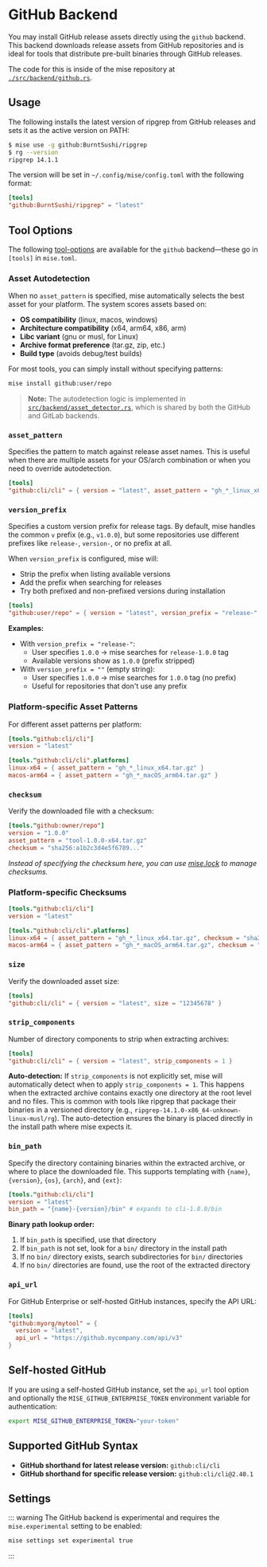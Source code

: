 # GitHub Backend

You may install GitHub release assets directly using the `github` backend. This backend downloads release assets from GitHub repositories and is ideal for tools that distribute pre-built binaries through GitHub releases.

The code for this is inside of the mise repository at [`./src/backend/github.rs`](https://github.com/jdx/mise/blob/main/src/backend/github.rs).

## Usage

The following installs the latest version of ripgrep from GitHub releases
and sets it as the active version on PATH:

```sh
$ mise use -g github:BurntSushi/ripgrep
$ rg --version
ripgrep 14.1.1
```

The version will be set in `~/.config/mise/config.toml` with the following format:

```toml
[tools]
"github:BurntSushi/ripgrep" = "latest"
```

## Tool Options

The following [tool-options](/dev-tools/#tool-options) are available for the `github` backend—these
go in `[tools]` in `mise.toml`.

### Asset Autodetection

When no `asset_pattern` is specified, mise automatically selects the best asset for your platform. The system scores assets based on:

- **OS compatibility** (linux, macos, windows)
- **Architecture compatibility** (x64, arm64, x86, arm)
- **Libc variant** (gnu or musl, for Linux)
- **Archive format preference** (tar.gz, zip, etc.)
- **Build type** (avoids debug/test builds)

For most tools, you can simply install without specifying patterns:

```sh
mise install github:user/repo
```

> **Note:** The autodetection logic is implemented in [`src/backend/asset_detector.rs`](https://github.com/jdx/mise/blob/main/src/backend/asset_detector.rs), which is shared by both the GitHub and GitLab backends.

### `asset_pattern`

Specifies the pattern to match against release asset names. This is useful when there are multiple assets for your OS/arch combination or when you need to override autodetection.

```toml
[tools]
"github:cli/cli" = { version = "latest", asset_pattern = "gh_*_linux_x64.tar.gz" }
```

### `version_prefix`

Specifies a custom version prefix for release tags. By default, mise handles the common `v` prefix (e.g., `v1.0.0`), but some repositories use different prefixes like `release-`, `version-`, or no prefix at all.

When `version_prefix` is configured, mise will:
- Strip the prefix when listing available versions
- Add the prefix when searching for releases
- Try both prefixed and non-prefixed versions during installation

```toml
[tools]
"github:user/repo" = { version = "latest", version_prefix = "release-" }
```

**Examples:**
- With `version_prefix = "release-"`:
  - User specifies `1.0.0` → mise searches for `release-1.0.0` tag
  - Available versions show as `1.0.0` (prefix stripped)
- With `version_prefix = ""` (empty string):
  - User specifies `1.0.0` → mise searches for `1.0.0` tag (no prefix)
  - Useful for repositories that don't use any prefix

### Platform-specific Asset Patterns

For different asset patterns per platform:

```toml
[tools."github:cli/cli"]
version = "latest"

[tools."github:cli/cli".platforms]
linux-x64 = { asset_pattern = "gh_*_linux_x64.tar.gz" }
macos-arm64 = { asset_pattern = "gh_*_macOS_arm64.tar.gz" }
```

### `checksum`

Verify the downloaded file with a checksum:

```toml
[tools."github:owner/repo"]
version = "1.0.0"
asset_pattern = "tool-1.0.0-x64.tar.gz"
checksum = "sha256:a1b2c3d4e5f6789..."
```

*Instead of specifying the checksum here, you can use [mise.lock](/dev-tools/mise-lock) to manage checksums.*

### Platform-specific Checksums

```toml
[tools."github:cli/cli"]
version = "latest"

[tools."github:cli/cli".platforms]
linux-x64 = { asset_pattern = "gh_*_linux_x64.tar.gz", checksum = "sha256:a1b2c3d4e5f6789..." }
macos-arm64 = { asset_pattern = "gh_*_macOS_arm64.tar.gz", checksum = "sha256:b2c3d4e5f6789..." }
```

### `size`

Verify the downloaded asset size:

```toml
[tools]
"github:cli/cli" = { version = "latest", size = "12345678" }
```

### `strip_components`

Number of directory components to strip when extracting archives:

```toml
[tools]
"github:cli/cli" = { version = "latest", strip_components = 1 }
```

**Auto-detection:** If `strip_components` is not explicitly set, mise will automatically detect when to apply `strip_components = 1`. This happens when the extracted archive contains exactly one directory at the root level and no files. This is common with tools like ripgrep that package their binaries in a versioned directory (e.g., `ripgrep-14.1.0-x86_64-unknown-linux-musl/rg`). The auto-detection ensures the binary is placed directly in the install path where mise expects it.

### `bin_path`

Specify the directory containing binaries within the extracted archive, or where to place the downloaded file. This supports templating with `{name}`, `{version}`, `{os}`, `{arch}`, and `{ext}`:

```toml
[tools."github:cli/cli"]
version = "latest"
bin_path = "{name}-{version}/bin" # expands to cli-1.0.0/bin
```

**Binary path lookup order:**

1. If `bin_path` is specified, use that directory
2. If `bin_path` is not set, look for a `bin/` directory in the install path
3. If no `bin/` directory exists, search subdirectories for `bin/` directories
4. If no `bin/` directories are found, use the root of the extracted directory

### `api_url`

For GitHub Enterprise or self-hosted GitHub instances, specify the API URL:

```toml
[tools]
"github:myorg/mytool" = { 
  version = "latest", 
  api_url = "https://github.mycompany.com/api/v3" 
}
```

## Self-hosted GitHub

If you are using a self-hosted GitHub instance, set the `api_url` tool option and optionally the `MISE_GITHUB_ENTERPRISE_TOKEN` environment variable for authentication:

```sh
export MISE_GITHUB_ENTERPRISE_TOKEN="your-token"
```

## Supported GitHub Syntax

- **GitHub shorthand for latest release version:** `github:cli/cli`
- **GitHub shorthand for specific release version:** `github:cli/cli@2.40.1`

## Settings

<script setup>
import Settings from '/components/settings.vue';
</script>
<Settings child="github" :level="3" />

::: warning
The GitHub backend is experimental and requires the `mise.experimental` setting to be enabled:

```sh
mise settings set experimental true
```
:::
